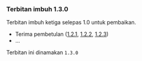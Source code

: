 ---
---

### Terbitan imbuh 1.3.0

Terbitan imbuh ketiga selepas 1.0 untuk pembaikan.

* Terima pembetulan ([1.2.1][1], [1.2.2][2], [1.2.3][3])
* ...

Terbitan ini dinamakan `1.3.0`

  [1]: 1.2.1.md
  [2]: 1.2.2.md
  [3]: 1.2.3.md
